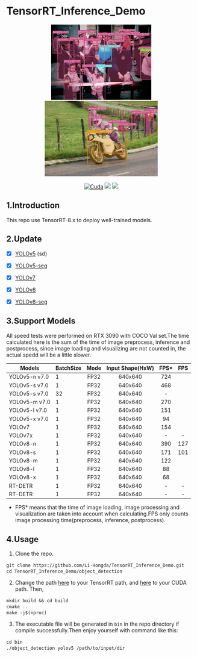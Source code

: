 # TensorRT_Inference_Demo
<div align="center">
<img src="assets/000000005001.jpg" height="200px" >
<img src="assets/000000007816.jpg" height="200px" >

</div>

<div align="center">

  [![Cuda](https://img.shields.io/badge/CUDA-11.3-%2376B900?logo=nvidia)](https://developer.nvidia.com/cuda-toolkit-archive)
  [![](https://img.shields.io/badge/TensorRT-8.6.0.12-%2376B900.svg?style=flat&logo=tensorrt)](https://developer.nvidia.com/nvidia-tensorrt-8x-download)
  [![](https://img.shields.io/badge/ubuntu-20.04-orange.svg?style=flat&logo=ubuntu)](https://releases.ubuntu.com/20.04/)
</div>

## 1.Introduction
This repo use TensorRT-8.x to deploy well-trained models.

## 2.Update

- [x] [YOLOv5](https://github.com/ultralytics/yolov5) (sd)
- [x] [YOLOv5-seg](https://github.com/ultralytics/yolov5)
- [x] [YOLOv7](https://github.com/WongKinYiu/yolov7)
- [x] [YOLOv8](https://github.com/ultralytics/ultralytics)
- [x] [YOLOv8-seg](https://github.com/ultralytics/ultralytics)



## 3.Support Models
All speed tests were performed on RTX 3090 with COCO Val set.The time calculated here is the sum of the time of image preprocess, inference and postprocess, since image loading and visualizing are not counted in, the actual spedd will be a little slower.

| Models | BatchSize | Mode | Input Shape(HxW) | FPS* | FPS  |
|-|-|:-:|:-:|:-:|:-:|
| YOLOv5-n v7.0 | 1 | FP32 | 640x640 | 724 | 
| YOLOv5-s v7.0  | 1 | FP32 | 640x640 | 468 |
| YOLOv5-s v7.0  | 32 | FP32 | 640x640 | - |
| YOLOv5-m v7.0  | 1 | FP32 | 640x640 | 270 |
| YOLOv5-l v7.0  | 1 | FP32 | 640x640 | 151 |
| YOLOv5-x v7.0  | 1 | FP32 | 640x640 | 94  |
| YOLOv7  | 1 | FP32 | 640x640 | 154 |
| YOLOv7x  | 1 | FP32 | 640x640 | - | - |
| YOLOv8-n  | 1 | FP32 | 640x640 | 390 | 127 |
| YOLOv8-s  | 1 | FP32 | 640x640 | 171 | 101 |
| YOLOv8-m  | 1 | FP32 | 640x640 | 122 |
| YOLOv8-l  | 1 | FP32 | 640x640 | 88 |
| YOLOv8-x  | 1 | FP32 | 640x640 | 68 |
| RT-DETR  | 1 | FP32 | 640x640 | - | - |
| RT-DETR  | 1 | FP32 | 640x640 | - | - |
+ FPS* means that the time of image loading, image processing and visualization are taken into account when calculating.FPS only counts image processing time(preprocess, inference, postprocess).

## 4.Usage
1. Clone the repo.
```
git clone https://github.com/Li-Hongda/TensorRT_Inference_Demo.git
cd TensorRT_Inference_Demo/object_detection
```
2. Change the path [here](https://github.com/Li-Hongda/TensorRT_Inference_Demo/blob/main/object_detection/CMakeLists.txt#L19) to your TensorRT path, and [here](https://github.com/Li-Hongda/TensorRT_Inference_Demo/blob/main/object_detection/CMakeLists.txt#L11) to your CUDA path. Then,
```
mkdir build && cd build
cmake ..
make -j$(nproc)
```
3. The executable file will be generated in `bin` in the repo directory if compile successfully.Then enjoy yourself with command like this:
```
cd bin
./object_detection yolov5 /path/to/input/dir 
```


